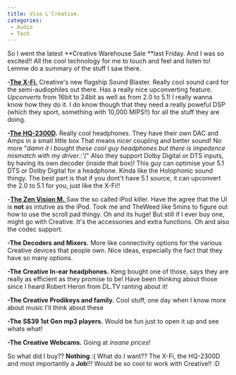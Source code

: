 ```yaml
---
title: Viva L'Creative.
categories:
 - Audio
 - Tech
---
```


So I went the latest **Creative Warehouse Sale **last Friday. And I was so excited!! All the cool technology for me to touch and feel and listen to! Lemme do a summary of the stuff I saw there.

**-[The X-Fi.][0]** Creative's new flagship Sound Blaster. Really cool sound card for the semi-audiophiles out there. Has a really nice upconverting feature. _Upconverts_ from 16bit to 24bit as well as from 2.0 to 5.1! I really wanna know how they do it. I do know though that they need a really poweful DSP (which they sport, something with 10,000 MIPS!!) for all the stuff they are doing.

**-[The HQ-2300D][1].** Really cool headphones. They have their own DAC and Amps in a small little box  That means nicer coupling and better sound! No more "_damn it i bought these cool guy headphones but there is impedence mismatch with my driver.:'(_" Also they support Dolby Digital or DTS inputs, by having its own decoder (inside that box)! This guy can optimise your 5.1 DTS or Dolby Digital for a headphone. Kinda like the Holophonic sound thingy. The best part is that if you dont't have 5.1 source, it can upconvert the 2.0 to 5.1 for you, just like the X-Fi!!

-[**The Zen Vision M.** ][2]Saw the so called iPod killer. Have the agree that the UI is **not** as intutive as the iPod. Took me and TheWeed like 5mins to figure out how to use the scroll pad thingy. Oh and its huge! But still if I ever buy one, might go with Creative. It's the accessories and extra functions. Oh and also the codec support.

**-The Decoders and Mixers.** More like connectivity options for the various Creative devices that people own. Nice ideas, especially the fact that they have so many options.

**-The Creative In-ear headphones.** Keng bought one of those, says they are really as efficient as they promise to be! Have been thinking about those since I heard Robert Heron from DL.TV ranting about it!

**-The Creative Prodikeys and family.** Cool stuff, one day when I know more about music I'll think about these

**-The S$39 1st Gen mp3 players.** Would be fun just to open it up and see whats what!

**-The Creative Webcams.** Going at _insane prices_!

So what did I buy?? **Nothing** :( What do I want?? The X-Fi, the HQ-2300D and most importantly a **Job**!!! Would be so cool to work with Creative!! :D


[0]: http://en.wikipedia.org/wiki/Sound_Blaster_X-Fi
[1]: http://sg.creative.com/products/product.asp?category=437&subcategory=438&product=11430
[2]: http://sg.creative.com/products/product.asp?category=213&subcategory=214&product=14331
